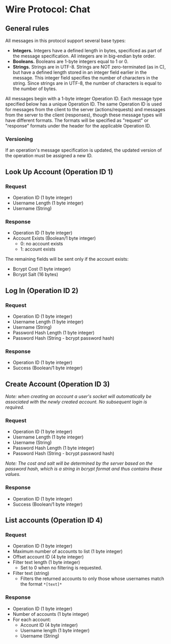 # Wire Protocol: Chat

## General rules

All messages in this protocol support several base types:

- **Integers.** Integers have a defined length in bytes, specificed as part of the message specification. All integers are in big-endian byte order.
- **Booleans.** Booleans are 1-byte integers equal to 1 or 0.
- **Strings.** Strings are in UTF-8. Strings are NOT zero-terminated (as in C), but have a defined length stored in an integer field earlier in the message. This integer field specifies the number of characters in the string. Since strings are in UTF-8, the number of characters is equal to the number of bytes.

All messages begin with a 1-byte integer Operation ID. Each message type specified below has a unique Operation ID. The same Operation ID is used for messages from the client to the server (actions/requests) and messages from the server to the client (responses), though these message types will have different formats. The formats will be specified as "request" or "response" formats under the header for the applicable Operation ID.

### Versioning

If an operation's message specification is updated, the updated version of the operation must be assigned a new ID.

## Look Up Account (Operation ID 1)

### Request

- Operation ID (1 byte integer)
- Username Length (1 byte integer)
- Username (String)

### Response

- Operation ID (1 byte integer)
- Account Exists (Boolean/1 byte integer)
  - 0: no account exists
  - 1: account exists

The remaining fields will be sent only if the account exists:

- Bcrypt Cost (1 byte integer)
- Bcrypt Salt (16 bytes)

## Log In (Operation ID 2)

### Request

- Operation ID (1 byte integer)
- Username Length (1 byte integer)
- Username (String)
- Password Hash Length (1 byte integer)
- Password Hash (String - bcrypt password hash)

### Response

- Operation ID (1 byte integer)
- Success (Boolean/1 byte integer)

## Create Account (Operation ID 3)

_Note: when creating an account a user's socket will automatically be associated with the newly created account. No subsequent login is required._

### Request

- Operation ID (1 byte integer)
- Username Length (1 byte integer)
- Username (String)
- Password Hash Length (1 byte integer)
- Password Hash (String - bcrypt password hash)

_Note: The cost and salt will be determined by the server based on the password hash, which is a string in bcrypt format and thus contains these values._

### Response

- Operation ID (1 byte integer)
- Success (Boolean/1 byte integer)

## List accounts (Operation ID 4)

### Request

- Operation ID (1 byte integer)
- Maximum number of accounts to list (1 byte integer)
- Offset account ID (4 byte integer)
- Filter text length (1 byte integer)
  - Set to 0 when no filtering is requested.
- Filter text (string)
  - Filters the returned accounts to only those whose usernames match the format `*[text]*`

### Response

- Operation ID (1 byte integer)
- Number of accounts (1 byte integer)
- For each account:
  - Account ID (4 byte integer)
  - Username length (1 byte integer)
  - Username (String)
